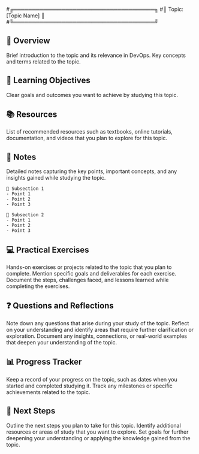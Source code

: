 #╔══════════════════════════════════════╗
#║             Topic: [Topic Name]      ║
#╚══════════════════════════════════════╝

🚀 Overview
-----------------
Brief introduction to the topic and its relevance in DevOps.
Key concepts and terms related to the topic.

🎯 Learning Objectives
-----------------
Clear goals and outcomes you want to achieve by studying this topic.

📚 Resources
-----------------
List of recommended resources such as textbooks, online tutorials, documentation, and videos that you plan to explore for this topic.

📝 Notes
-----------------
Detailed notes capturing the key points, important concepts, and any insights gained while studying the topic.

    📌 Subsection 1
    - Point 1
    - Point 2
    - Point 3

    📌 Subsection 2
    - Point 1
    - Point 2
    - Point 3

💻 Practical Exercises
-----------------
Hands-on exercises or projects related to the topic that you plan to complete.
Mention specific goals and deliverables for each exercise.
Document the steps, challenges faced, and lessons learned while completing the exercises.

❓ Questions and Reflections
-----------------
Note down any questions that arise during your study of the topic.
Reflect on your understanding and identify areas that require further clarification or exploration.
Document any insights, connections, or real-world examples that deepen your understanding of the topic.

📊 Progress Tracker
-----------------
Keep a record of your progress on the topic, such as dates when you started and completed studying it.
Track any milestones or specific achievements related to the topic.

🌟 Next Steps
-----------------
Outline the next steps you plan to take for this topic.
Identify additional resources or areas of study that you want to explore.
Set goals for further deepening your understanding or applying the knowledge gained from the topic.

